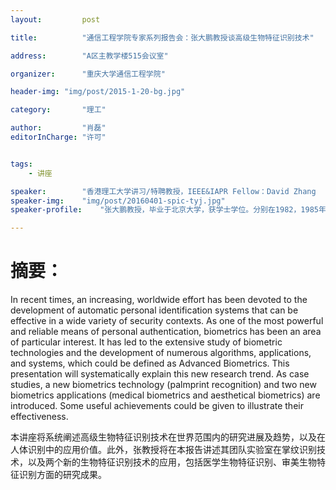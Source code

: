 ```yaml
---
layout:     	post

title:      	"通信工程学院专家系列报告会：张大鹏教授谈高级生物特征识别技术"

address:        "A区主教学楼515会议室"

organizer:   	"重庆大学通信工程学院"

header-img: "img/post/2015-1-20-bg.jpg"

category:		"理工"

author:         "肖磊"
editorInCharge:	"许可"


tags:
    - 讲座

speaker:		"香港理工大学讲习/特聘教授，IEEE&IAPR Fellow：David Zhang （张大鹏）"
speaker-img:	"img/post/20160401-spic-tyj.jpg"
speaker-profile:	"张大鹏教授，毕业于北京大学，获学士学位。分别在1982，1985年获得哈尔滨工业大学计算机硕士和博士学位。1986-1988年在清华大学作博士后研究，而后任中央研究院副教授。1994年获得加拿大滑铁卢大学电气与计算机科学专业第二个博士学位。自2005年开始，张教授被聘为香港理工大学讲习/特聘教授（Chair Professor）。他作为创始人，在香港特区政府的支持下建立了生物特征识别研究中心（Biometric Research Center，BRC）。目前，张教授还兼任清华大学访问讲习教授、北京大学、上海交通大学、哈尔滨工业大学、加拿大滑铁卢大学客座教授。张教授是图像与图形学国际学术期刊（IJIG）的创始人和主编（Editor-in-Chief），Springer国际生物特征识别系列KISB的创始人和编辑，也是第一届生物特征识别国际学术会议ICBA的发起者和大会主席。另外，他也是10多个期刊包括IEEE Transactions的副主编（Associate Editor）。迄今为止，出版专著10余部，国际期刊论文400余篇，35项美国/日本/香港/中国发明专利。根据谷歌学术引用统计，其论文被引用次数超过33000余次，H-index为84。 张教授被汤森路透（Thomson Reuters）选为2014、2015年高被引科学家。张教授是IEEE计算机学会的杰出演讲者，也是IEEE Fellow和IAPR Fellow。"

---
```

# 摘要：
In recent times, an increasing, worldwide effort has been devoted to the development of automatic personal identification systems that can be effective in a wide variety of security contexts. As one of the most powerful and reliable means of personal authentication, biometrics has been an area of particular interest. It has led to the extensive study of biometric technologies and the development of numerous algorithms, applications, and systems, which could be defined as Advanced Biometrics. This presentation will systematically explain this new research trend. As case studies, a new biometrics technology (palmprint recognition) and two new biometrics applications (medical biometrics and aesthetical biometrics) are introduced. Some useful achievements could be given to illustrate their effectiveness.

本讲座将系统阐述高级生物特征识别技术在世界范围内的研究进展及趋势，以及在人体识别中的应用价值。此外，张教授将在本报告讲述其团队实验室在掌纹识别技术，以及两个新的生物特征识别技术的应用，包括医学生物特征识别、审美生物特征识别方面的研究成果。